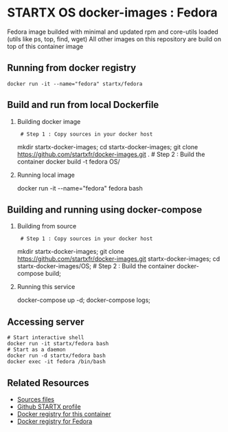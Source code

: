 # STARTX OS docker-images : Fedora 
Fedora image builded with minimal and updated rpm and core-utils loaded (utils like ps, top, find, wget)
All other images on this repository are build on top of this container image

## Running from docker registry

	docker run -it --name="fedora" startx/fedora

## Build and run from local Dockerfile
1. Building docker image

        # Step 1 : Copy sources in your docker host 
	mkdir startx-docker-images; 
	cd startx-docker-images;
	git clone https://github.com/startxfr/docker-images.git .
        # Step 2 : Build the container
	docker build -t fedora OS/

2. Running local image

	docker run -it --name="fedora" fedora bash


## Building and running using docker-compose
1. Building from source

        # Step 1 : Copy sources in your docker host 
	mkdir startx-docker-images; 
	git clone https://github.com/startxfr/docker-images.git startx-docker-images;
        cd startx-docker-images/OS;
        # Step 2 : Build the container
	docker-compose build;

2. Running this service

	docker-compose up -d;
	docker-compose logs;

## Accessing server

	# Start interactive shell
	docker run -it startx/fedora bash
	# Start as a daemon 
	docker run -d startx/fedora bash
	docker exec -it fedora /bin/bash

## Related Resources
* [Sources files](https://github.com/startxfr/docker-images/tree/master/Services/fedora)
* [Github STARTX profile](https://github.com/startxfr/docker-images)
* [Docker registry for this container](https://registry.hub.docker.com/u/startx/fedora/)
* [Docker registry for Fedora](https://registry.hub.docker.com/u/fedora/)